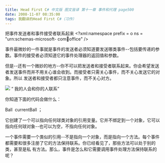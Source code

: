 ```yaml
---
title: Head First C# 中文版 图文皆译 第十一章 事件和代理 page500
date: 2008-11-07 08:35:00
tags: 我翻译的Head First C#（习作）
---
```

把事件发送者和事件接受者联系起来  <?xml:namespace prefix = o ns = "urn:schemas-microsoft-
com:office:office" />

事件最微妙的一件事就是事件的发送者必须知道要发送哪类事件--包括要传递的参数。事件的接受者必须知道它的事件处理器的返回值和参数。

但是--还有一个微妙的地方--你不可以把发送者和接受者联系起来。你会希望发送者发送事件而并不用关心谁会收到。而接受者只需关心事件，而不关心发送它的对象。所以
发送者和接受者都只注意事件，而不关心对方。

![](https://p-blog.csdn.net/images/p_blog_csdn_net/cuipengfei1/EntryImages/20081107/%E6%88%AA%E5%9B%BE00.jpg) “  我的人会和你的人联系”

你知道下面的代码会做什么：

Ball  currentBall  ；

它创建了一个可以指向任何球类对象的引用变量。它并不绑定到一个对象，它可以指向任何球对象--也可以为空，不指向任何对象。

一个事件需要一个类似的引用--不是指向一个对象，而是指向一个方法。每个事件都需要和很多注册了它的方法保持联系。你已经看见了，那些方法可以处于别的类，甚至是私
有方法。那么，事件是怎么和它需要调用事件处理方法保持联系的呢？



